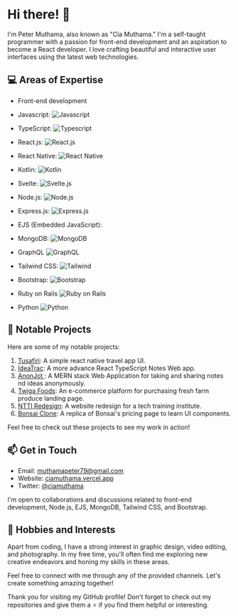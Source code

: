 # Hi there! 👋

I'm Peter Muthama, also known as "Cia Muthama." I'm a self-taught programmer with a passion for front-end development and an aspiration to become a React developer. I love crafting beautiful and interactive user interfaces using the latest web technologies.

## 💻 Areas of Expertise

- Front-end development
  
- Javascript:
![Javascript](https://upload.wikimedia.org/wikipedia/commons/thumb/9/99/Unofficial_JavaScript_logo_2.svg/24px-Unofficial_JavaScript_logo_2.svg.png)

- TypeScript:
![Typescript](https://upload.wikimedia.org/wikipedia/commons/thumb/4/4c/Typescript_logo_2020.svg/24px-Typescript_logo_2020.svg.png)
 
- React.js:
![React.js](https://upload.wikimedia.org/wikipedia/commons/thumb/a/a7/React-icon.svg/24px-React-icon.svg.png)

- React Native:
![React Native](https://upload.wikimedia.org/wikipedia/commons/thumb/a/a7/React-icon.svg/24px-React-icon.svg.png)

- Kotlin:
![Kotlin](https://upload.wikimedia.org/wikipedia/commons/thumb/1/11/Kotlin_logo_2021.svg/24px-Kotlin_logo_2021.svg.png)

- Svelte:
![Svelte.js](https://upload.wikimedia.org/wikipedia/commons/b/b5/Cib-svelte_%28CoreUI_Icons_v1.0.0%29.svg)

- Node.js:
![Node.js](https://upload.wikimedia.org/wikipedia/commons/thumb/d/d9/Node.js_logo.svg/24px-Node.js_logo.svg.png)

- Express.js:
![Express.js](https://upload.wikimedia.org/wikipedia/commons/thumb/6/64/Expressjs.png/24px-Expressjs.png)

- EJS (Embedded JavaScript):

- MongoDB:
![MongoDB](https://upload.wikimedia.org/wikipedia/commons/thumb/9/93/MongoDB_Logo.svg/24px-MongoDB_Logo.svg.png)

- GraphQL
![GraphQL](https://upload.wikimedia.org/wikipedia/commons/thumb/1/17/GraphQL_Logo.svg/24px-GraphQL_Logo.svg.png)

- Tailwind CSS:
![Tailwind](https://upload.wikimedia.org/wikipedia/commons/thumb/d/d5/Tailwind_CSS_Logo.svg/24px-Tailwind_CSS_Logo.svg.png)

- Bootstrap:
![Bootstrap](https://upload.wikimedia.org/wikipedia/commons/thumb/b/b2/Bootstrap_logo.svg/24px-Bootstrap_logo.svg.png)

- Ruby on Rails
![Ruby on Rails](https://upload.wikimedia.org/wikipedia/commons/thumb/6/62/Ruby_On_Rails_Logo.svg/24px-Ruby_On_Rails_Logo.svg.png)

- Python
![Python](https://upload.wikimedia.org/wikipedia/commons/thumb/c/c3/Python-logo-notext.svg/24px-Python-logo-notext.svg.png)

## 🌟 Notable Projects

Here are some of my notable projects:

1. [Tusafiri](https://github.com/Ciamuthama/tusafiri): A simple react native travel app UI.  
2.  [IdeaTrac](https://ideatrac.vercel.app/): A more advance React TypeScript Notes Web app. 
3. [AnonJot ](https://anonjot.vercel.app/): A MERN stack Web Application for taking and sharing notes nd ideas anonymously. 
4. [Twiga Foods](https://twiga-foods.vercel.app/): An e-commerce platform for purchasing fresh farm produce landing page.
5. [NTTI Redesign](https://ntti-redesign.vercel.app/): A website redesign for a tech training institute.
6. [Bonsai Clone](https://bonsai-clone.vercel.app/): A replica of Bonsai's pricing page to learn UI components.

Feel free to check out these projects to see my work in action!

## 📫 Get in Touch

- Email: muthamapeter79@gmail.com
- Website: [ciamuthama.vercel.app](http://ciamuthama.vercel.app)
- Twitter: [@ciamuthama](https://twitter.com/ciamuthama)

I'm open to collaborations and discussions related to front-end development, Node.js, EJS, MongoDB, Tailwind CSS, and Bootstrap.

## 🎨 Hobbies and Interests

Apart from coding, I have a strong interest in graphic design, video editing, and photography. In my free time, you'll often find me exploring new creative endeavors and honing my skills in these areas.

Feel free to connect with me through any of the provided channels. Let's create something amazing together!

Thank you for visiting my GitHub profile! Don't forget to check out my repositories and give them a ⭐️ if you find them helpful or interesting.
